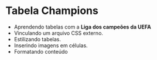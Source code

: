 # Tabela Champions

 * Aprendendo tabelas com a **Liga dos campeões da UEFA**
 * Vinculando um arquivo CSS externo.
 * Estilizando tabelas.
 * Inserindo imagens em células.
 * Formatando conteúdo
 
 
